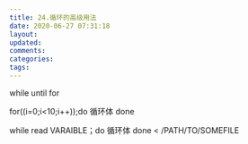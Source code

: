 ```yaml
---
title: 24.循环的高级用法
date: 2020-06-27 07:31:18
layout:
updated:
comments:
categories:
tags:
---
```

while
until
for

for((i=0;i<10;i++));do
循环体
done

while read VARAIBLE；do
循环体
done < /PATH/TO/SOMEFILE


